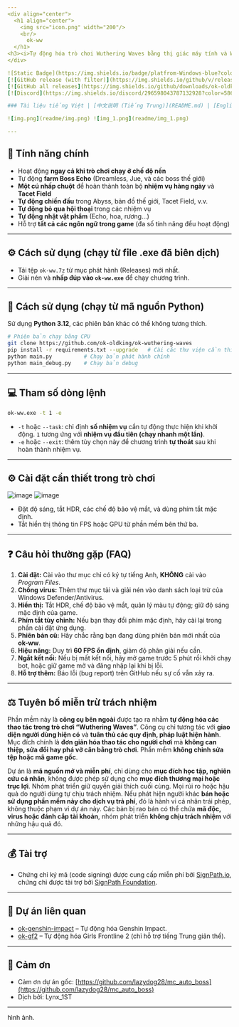 ```yaml
---
<div align="center">
  <h1 align="center">
    <img src="icon.png" width="200"/>
    <br/>
      ok-ww
  </h1> 
<h3><i>Tự động hóa trò chơi Wuthering Waves bằng thị giác máy tính và Win32API</i></h3>
</div>

![Static Badge](https://img.shields.io/badge/platfrom-Windows-blue?color=blue)
[![GitHub release (with filter)](https://img.shields.io/github/v/release/ok-oldking/ok-wuthering-waves)](https://github.com/ok-oldking/ok-wuthering-waves/releases)
[![GitHub all releases](https://img.shields.io/github/downloads/ok-oldking/ok-wuthering-waves/total)](https://github.com/ok-oldking/ok-wuthering-waves/releases)
[![Discord](https://img.shields.io/discord/296598043787132928?color=5865f2\&label=%20Discord)](https://discord.gg/vVyCatEBgA)

### Tài liệu tiếng Việt | [中文说明 (Tiếng Trung)](README.md) | [English (Tiếng Anh)](README_en.md) 

![img.png](readme/img.png) ![img_1.png](readme/img_1.png)

---
```


## 🧩 **Tính năng chính**

* Hoạt động **ngay cả khi trò chơi chạy ở chế độ nền**
* Tự động **farm Boss Echo** (Dreamless, Jue, và các boss thế giới)
* **Một cú nhấp chuột** để hoàn thành toàn bộ **nhiệm vụ hàng ngày** và **Tacet Field**
* **Tự động chiến đấu** trong Abyss, bản đồ thế giới, Tacet Field, v.v.
* **Tự động bỏ qua hội thoại** trong các nhiệm vụ
* **Tự động nhặt vật phẩm** (Echo, hoa, rương...)
* Hỗ trợ **tất cả các ngôn ngữ trong game** (đa số tính năng đều hoạt động)

---

## ⚙️ **Cách sử dụng (chạy từ file .exe đã biên dịch)**

* Tải tệp `ok-ww.7z` từ mục phát hành (Releases) mới nhất.
* Giải nén và **nhấp đúp vào `ok-ww.exe`** để chạy chương trình.

---

## 🐍 **Cách sử dụng (chạy từ mã nguồn Python)**

Sử dụng **Python 3.12**, các phiên bản khác có thể không tương thích.

```bash
# Phiên bản chạy bằng CPU
git clone https://github.com/ok-oldking/ok-wuthering-waves
pip install -r requirements.txt --upgrade   # Cài các thư viện cần thiết, có thể phải chạy lại sau khi cập nhật mã nguồn
python main.py          # Chạy bản phát hành chính
python main_debug.py    # Chạy bản debug
```

---

## 💻 **Tham số dòng lệnh**

```bash
ok-ww.exe -t 1 -e
```

* `-t` hoặc `--task`: chỉ định **số nhiệm vụ** cần tự động thực hiện khi khởi động. `1` tương ứng với **nhiệm vụ đầu tiên (chạy nhanh một lần)**.
* `-e` hoặc `--exit`: thêm tùy chọn này để chương trình **tự thoát** sau khi hoàn thành nhiệm vụ.

---

## ⚙️ **Cài đặt cần thiết trong trò chơi**

![image](https://github.com/user-attachments/assets/7d5f27b4-7b28-4471-bf7b-096dccd4ec4d) ![image](https://github.com/user-attachments/assets/66deba93-d0e7-41c0-985c-248deee9b8ff)

* Đặt độ sáng, tắt HDR, các chế độ bảo vệ mắt, và dùng phím tắt mặc định.
* Tắt hiển thị thông tin FPS hoặc GPU từ phần mềm bên thứ ba.

---

## ❓ **Câu hỏi thường gặp (FAQ)**

1. **Cài đặt:** Cài vào thư mục chỉ có ký tự tiếng Anh, **KHÔNG** cài vào *Program Files*.
2. **Chống virus:** Thêm thư mục tải và giải nén vào danh sách loại trừ của Windows Defender/Antivirus.
3. **Hiển thị:** Tắt HDR, chế độ bảo vệ mắt, quản lý màu tự động; giữ độ sáng mặc định của game.
4. **Phím tắt tùy chỉnh:** Nếu bạn thay đổi phím mặc định, hãy cài lại trong phần cài đặt ứng dụng.
5. **Phiên bản cũ:** Hãy chắc rằng bạn đang dùng phiên bản mới nhất của **ok-ww**.
6. **Hiệu năng:** Duy trì **60 FPS ổn định**, giảm độ phân giải nếu cần.
7. **Ngắt kết nối:** Nếu bị mất kết nối, hãy mở game trước 5 phút rồi khởi chạy bot, hoặc giữ game mở và đăng nhập lại khi bị lỗi.
8. **Hỗ trợ thêm:** Báo lỗi (bug report) trên GitHub nếu sự cố vẫn xảy ra.

---

## ⚖️ **Tuyên bố miễn trừ trách nhiệm**

Phần mềm này là **công cụ bên ngoài** được tạo ra nhằm **tự động hóa các thao tác trong trò chơi “Wuthering Waves”**.
Công cụ chỉ tương tác với **giao diện người dùng hiện có** và **tuân thủ các quy định, pháp luật hiện hành**.
Mục đích chính là **đơn giản hóa thao tác cho người chơi** mà **không can thiệp, sửa đổi hay phá vỡ cân bằng trò chơi**.
Phần mềm **không chỉnh sửa tệp hoặc mã game gốc**.

Dự án là **mã nguồn mở và miễn phí**, chỉ dùng cho **mục đích học tập, nghiên cứu cá nhân**, không được phép sử dụng cho **mục đích thương mại hoặc trục lợi**.
Nhóm phát triển giữ quyền giải thích cuối cùng.
Mọi rủi ro hoặc hậu quả do người dùng tự chịu trách nhiệm.
Nếu phát hiện người khác **bán hoặc sử dụng phần mềm này cho dịch vụ trả phí**, đó là hành vi cá nhân trái phép, không thuộc phạm vi dự án này.
Các bản bị rao bán có thể chứa **mã độc, virus hoặc đánh cắp tài khoản**, nhóm phát triển **không chịu trách nhiệm** với những hậu quả đó.

---

## 💰 **Tài trợ**

* Chứng chỉ ký mã (code signing) được cung cấp miễn phí bởi [SignPath.io](https://signpath.io/),
  chứng chỉ được tài trợ bởi [SignPath Foundation](https://signpath.org/).

---

## 🔗 **Dự án liên quan**

* [ok-genshin-impact](https://github.com/ok-oldking/ok-genshin-impact) – Tự động hóa Genshin Impact.
* [ok-gf2](https://github.com/ok-oldking/ok-gf2) – Tự động hóa Girls Frontline 2 (chỉ hỗ trợ tiếng Trung giản thể).

---

## 🙌 **Cảm ơn**

* Cảm ơn dự án gốc: [https://github.com/lazydog28/mc_auto_boss](https://github.com/lazydog28/mc_auto_boss)
* Dịch bởi: Lynx_1ST
---
hình ảnh.
